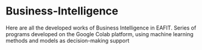 # Business-Intelligence
Here are all the developed works of Business Intelligence in EAFIT. Series of programs developed on the Google Colab platform, using machine learning methods and models as decision-making support 
